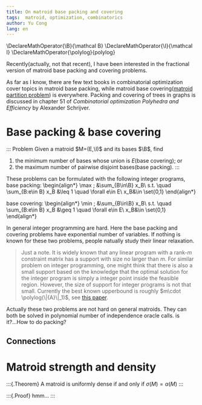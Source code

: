 ```yaml
---
title: On matroid base packing and covering
tags:  matroid, optimization, combinatorics
author: Yu Cong
lang: en
---
```


\DeclareMathOperator{\B}{\mathcal B}
\DeclareMathOperator{\I}{\mathcal I}
\DeclareMathOperator{\polylog}{polylog}

Recently(actually, not that recent), I have been interested in the fractional version of matroid base packing and covering problems.

As far as I know, there are few text books in combinatorial optimization cover topics in matroid base packing, while matroid base covering([matroid partition problem](https://en.wikipedia.org/wiki/Matroid_partitioning)) is everywhere.
Packing and covering of trees in graphs is discussed in chapter 51 of *Combinatorial optimization Polyhedra and Efficiency* by Alexander Schrijver.

# Base packing & base covering

::: Problem
Given a matroid $M=(E,\I)$ and its bases $\B$, find

1. the minimum number of bases whose union is $E$(base covering); or 
2. the maximum number of pairwise disjoint bases(base packing).
:::

These problems can be formulated with the following integer programs,
base packing:
\begin{align*}
\max \; &\sum_{B\in\B} x_B\\
s.t. \quad \sum_{B:e\in B} x_B &\leq 1 \quad \forall e\in E\\
x_B&\in \set{0,1}
\end{align*}

base covering:
\begin{align*}
\min \; &\sum_{B\in\B} x_B\\
s.t. \quad \sum_{B:e\in B} x_B &\geq 1 \quad \forall e\in E\\
x_B&\in \set{0,1}
\end{align*}

In general integer programming are hard. Here the base packing and covering problems have
exponential number of variables. If nothing is known for these two problems, people 
natually study their linear relaxation.

> Just a note. It is widely known that any linear program with a rank-$m$ constraint 
> matrix has a support with size no larger than $m$. For similar problem on integer programming,
> one might think that there is also a small support based on the knowledge that the optimal 
> solution for the integer program is simply a integer point inside the feasible region.
> However, the size of support for integer programs is not that small. Currently the best known 
> upperbound is roughly $m\cdot \polylog(\|{A}\|_1)$, see [this paper](https://drops.dagstuhl.de/storage/00lipics/lipics-vol283-isaac2023/LIPIcs.ISAAC.2023.13/LIPIcs.ISAAC.2023.13.pdf).

Actually these two problems are not hard on general matroids. They can both be solved in polynomial number of 
independence oracle calls. is it?...How to do packing?

## Connections

# Matroid strength and density

:::{.Theorem}
A matroid is uniformly dense if and only if $\sigma(M)=\alpha(M)$
:::

:::{.Proof}
hmm...
:::